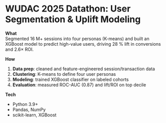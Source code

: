 # WUDAC 2025 Datathon: User Segmentation & Uplift Modeling

**What**  
Segmented 16 M+ sessions into four personas (K-means) and built an XGBoost model to predict high-value users, driving 28 % lift in conversions and 2.6× ROI.

**How**  
1. **Data prep**: cleaned and feature-engineered session/transaction data  
2. **Clustering**: K-means to define four user personas  
3. **Modeling**: trained XGBoost classifier on labeled cohorts  
4. **Evaluation**: measured ROC-AUC (0.87) and lift/ROI on top decile  

**Tech**  
- Python 3.9+  
- Pandas, NumPy  
- scikit-learn, XGBoost  
